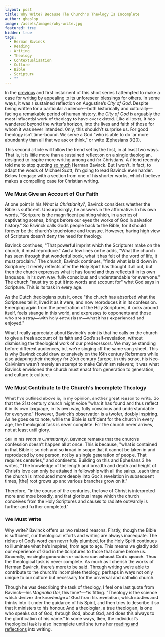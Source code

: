 ```yaml
---
layout: post
title: Why Write? Because The Church's Theology Is Incomplete
author: gheslop
image: /assets/images/why-write.jpg
featured: true
hidden: true
tags:
  - Herman Bavinck
  - Reading
  - Writing
  - Theology
  - Contextualisation
  - Culture
  - Bible
  - Scripture
  - ""
---
```

In the [previous](https://rekindle.co.za/content/2024-10-22-why-write) and first instalment of this short series I attempted to make a case for writing by appealing to its unforeseen blessings for others. In some ways, it was a sustained reflection on Augustine’s *City of God*. Despite being written for a particular audience—both historically and culturally—facing a remarkable period of human history, the *City of God* is arguably the most influential work of theology to have ever existed. Like all texts, it has wandered beyond the writer’s horizon, into the lives and faith of those for whom it was never intended. Only, this shouldn’t surprise us. For good theology isn’t time-bound. We serve a God "who is able to do far more abundantly than all that we ask or think," or write (Ephesians 3:20).

This second article will follow the trend set by the first, in at least two ways. That is, it is little more than a sustained reflection on a single theologian, designed to inspire more writing among and for Christians. A friend recently told me to stop quoting [so much](https://rekindle.co.za/content/2024-09-19-stop-blaming-martin-luther-and-the-reformation-for-relativism) Herman Bavinck. But I won’t. In fact, to adapt the words of Michael Scott, I’m going to read Bavinck even harder. Below I engage with a section from one of his shorter works, which I believe makes a compelling case for Christian writing.

### We Must Give an Account of Our Faith

At one point in his *What is Christianity?*, Bavinck considers whether the Bible is sufficient. Unsurprisingly, he answers in the affirmative. In his own words, "Scripture is the magnificent painting which, in a series of captivating scenes, brings before our eyes the works of God in salvation history." So Bavinck calls God’s people back to the Bible, for it should forever be the church’s touchstone and treasure. However, having high view of Scripture doesn’t deny the need for theology.

Bavinck continues, "That powerful imprint which the Scriptures make on the church, it must reproduce." And a few lines on he adds, "What the church has seen through that wonderful book, what it has felt of the word of life, it must proclaim." The church, Bavinck continues, "finds what is laid down in Scripture; it merely reflects after the Holy Spirit has thought it all out, but then the church expresses what it has found and thus reflects it in its own language, in its own way, fully conscious and understandable for everyone." The church "must try to put it into words and account for" what God says in Scripture. This is its task in every age.

As the Dutch theologians puts it, once "the church has absorbed what the Scriptures tell it, lived it as it were, and now reproduces it in its confession. Emerging again from the penetration of the Holy Scriptures, it looks around itself, feels strange in this world, and expresses to opponents and those who are astray—with holy enthusiasm—what it has experienced and enjoyed."

What I really appreciate about Bavinck’s point is that he calls on the church to give a fresh account of its faith and God’s self-revelation, without dismissing the theological work of our predecessors. We may be standing before different audiences, but we’re singing off the same song sheet. This is why Bavinck could draw extensively on the 16th century Reformers while also adapting their theology for 20th century Europe. In this sense, his Neo-Calvinism wasn’t merely an attempt to make Calvinism relevant; it was what Bavinck envisioned the church must enact from generation to generation, and culture to culture.

### We Must Contribute to the Church's Incomplete Theology

What I’ve outlined above is, in my opinion, another great reason to write. So that the 21st century church might voice "what it has found and thus reflect it in its own language, in its own way, fully conscious and understandable for everyone." However, Bavinck’s observation is a twofer, doubly inspiring. As he goes on to note, while the Bible is sufficient for the church in every age, the theological task is never complete. For the church never arrives, not at least until glory.

Still in his *What Is Christianity?*, Bavinck remarks that the church’s confession doesn’t happen all at once. This is because, "what is contained in that Bible is so rich and so broad in scope that it cannot be taken in and reproduced by one person, not by a single generation of people. That requires centuries," and continents. Building on this and Ephesians 3 he writes, "The knowledge of the length and breadth and depth and height of Christ’s love can only be attained in fellowship with all the saints…each time the church is introduced more deeply into God’s revelation in subsequent times, \[the] root grows up and various branches grow on it."

Therefore, "in the course of the centuries, the love of Christ is interpreted more and more broadly, and that glorious image which the church conceives from the Holy Scriptures and causes to radiate outwardly is further and further completed."

### We Must Write

Why write? Bavinck offers us two related reasons. Firstly, though the Bible is sufficient, our theological efforts and writing are always inadequate. The riches of God’s word can never fully plumbed, for the Holy Spirit continues to illuminate what he’s inspired, from age to age. This means we gladly add our experience of God in the Scriptures to those that came before us. Secondly, no single generation or culture can exhaust God’s speech. Thus the theological task is never complete. As much as I cherish the works of Herman Bavinck, there’s more to be said. Through writing we’re able to contribute to the church’s incomplete theology, perhaps in ways not only unique to our culture but necessary for the universal and catholic church.

Though he was describing the task of theology, I feel one last quote from Bavinck—his *Magnalia Dei*, this time*—*is fitting. "Theology is the science which derives the knowledge of God from his revelation, which studies and thinks into it under the guidance of his Spirit, and then tries to describe it so that it ministers to his honour. And a theologian, a true theologian, is one who speaks out of God, through God, about God, and does this always to the glorification of his name." In some ways, then, the individual’s theological task is also incomplete until she turns her [reading and reflections](https://rekindle.co.za/content/2024-10-28-how-to-become-a-better-reader) into writing.